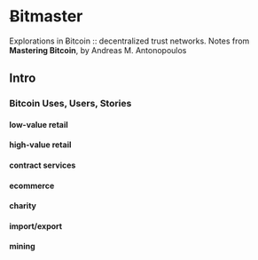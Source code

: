 # Ƀitmaster
Explorations in Ƀitcoin :: decentralized trust networks.
Notes from **Mastering Bitcoin**, by Andreas M. Antonopoulos

## Intro

### Bitcoin Uses, Users, Stories

#### low-value retail

#### high-value retail

#### contract services

#### ecommerce

#### charity

#### import/export

#### mining









